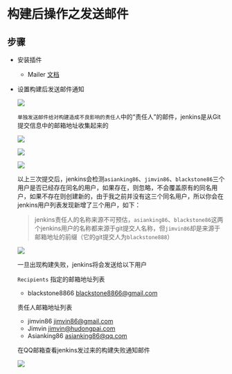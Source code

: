 # 构建后操作之发送邮件

## 步骤
- 安装插件 
  - Mailer [文档](https://wiki.jenkins-ci.org/display/JENKINS/Mailer)

- 设置构建后发送邮件通知

  ![][emailSetting]

  `单独发送邮件给对构建造成不良影响的责任人`中的“责任人”的邮件，jenkins是从Git提交信息中的邮箱地址收集起来的
   
   ![][blackstone86User]

   ![][asianking86User]

   ![][jimvin86User]

   以上三次提交后，jenkins会检测`asianking86`、`jimvin86`、`blackstone86`三个用户是否已经存在同名的用户，如果存在，则忽略，不会覆盖原有的同名用户，如果不存在则创建新的，由于我之前并没有这三个同名用户，所以你会在jenkins用户列表发现新增了三个用户，如下：

   > jenkins责任人的名称来源不可预估，`asianking86`、`blackstone86`这两个jenkins用户的名称都来源于git提交人名称，但`jimvin86`却是来源于邮箱地址的前缀（它的git提交人为`blackstone888`）

   ![][jenkinsUsers]

   一旦出现构建失败，jenkins将会发送给以下用户

   `Recipients` 指定的邮箱地址列表
   - blackstone8866 <blackstone8866@gmail.com>

   责任人邮箱地址列表
   - jimvin86 <jimvin86@gmail.com>
   - Jimvin <jimvin@hudongpai.com>
   - Asianking86 <asianking86@qq.com>

   在QQ邮箱查看jenkins发过来的构建失败通知邮件

   ![][sendMailCount]

[emailSetting]: https://raw.githubusercontent.com/blackstone86/learn-jenkins/master/assets/email_setting.png
[asianking86User]: https://raw.githubusercontent.com/blackstone86/learn-jenkins/master/assets/asianking86_user.png
[jimvin86User]: https://raw.githubusercontent.com/blackstone86/learn-jenkins/master/assets/jimvin86_user.png
[blackstone86User]: https://raw.githubusercontent.com/blackstone86/learn-jenkins/master/assets/blackstone86_user.png
[jenkinsUsers]: https://raw.githubusercontent.com/blackstone86/learn-jenkins/master/assets/jenkins_users.png
[sendMailCount]: https://raw.githubusercontent.com/blackstone86/learn-jenkins/master/assets/send_mail_count.png